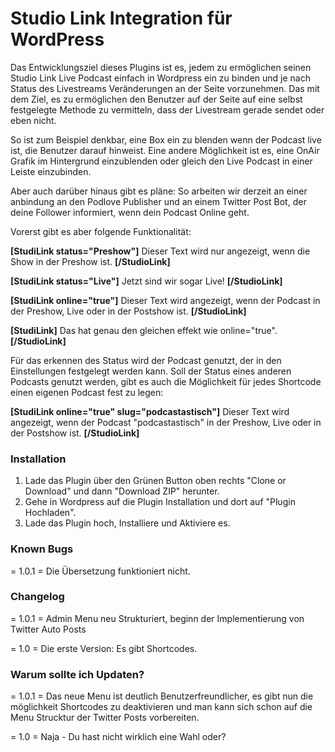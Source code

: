 # Studio Link Integration für WordPress

Das Entwicklungsziel dieses Plugins ist es, jedem zu ermöglichen seinen Studio Link Live Podcast einfach in Wordpress ein zu binden und je nach Status des Livestreams Veränderungen an der Seite vorzunehmen.
Das mit dem Ziel, es zu ermöglichen den Benutzer auf der Seite auf eine selbst festgelegte Methode zu vermitteln, dass der Livestream gerade sendet oder eben nicht.

So ist zum Beispiel denkbar, eine Box ein zu blenden wenn der Podcast live ist, die Benutzer darauf hinweist.
Eine andere Möglichkeit ist es, eine OnAir Grafik im Hintergrund einzublenden oder gleich den Live Podcast in einer Leiste einzubinden.

Aber auch darüber hinaus gibt es pläne: So arbeiten wir derzeit an einer anbindung an den Podlove Publisher und an einem Twitter Post Bot, der deine Follower informiert, wenn dein Podcast Online geht.

Vorerst gibt es aber folgende Funktionalität:

**[StudiLink status="Preshow"]**
Dieser Text wird nur angezeigt, wenn die Show in der Preshow ist.
**[/StudioLink]**

**[StudiLink status="Live"]**
Jetzt sind wir sogar Live!
**[/StudioLink]**

**[StudiLink online="true"]**
Dieser Text wird angezeigt, wenn der Podcast in der Preshow, Live oder in der Postshow ist.
**[/StudioLink]**

**[StudiLink]**
Das hat genau den gleichen effekt wie online="true".
**[/StudioLink]**

Für das erkennen des Status wird der Podcast genutzt, der in den Einstellungen festgelegt werden kann.
Soll der Status eines anderen Podcasts genutzt werden, gibt es auch die Möglichkeit für jedes Shortcode einen eigenen Podcast fest zu legen:

**[StudiLink online="true" slug="podcastastisch"]**
Dieser Text wird angezeigt, wenn der Podcast "podcastastisch" in der Preshow, Live oder in der Postshow ist.
**[/StudioLink]**


### Installation

1. Lade das Plugin über den Grünen Button oben rechts "Clone or Download" und dann "Download ZIP" herunter.
2. Gehe in Wordpress auf die Plugin Installation und dort auf "Plugin Hochladen".
3. Lade das Plugin hoch, Installiere und Aktiviere es.

### Known Bugs
= 1.0.1 =
Die Übersetzung funktioniert nicht.

### Changelog
= 1.0.1 =
Admin Menu neu Strukturiert, beginn der Implementierung von Twitter Auto Posts

= 1.0 =
Die erste Version: Es gibt Shortcodes.

### Warum sollte ich Updaten?

= 1.0.1 =
Das neue Menu ist deutlich Benutzerfreundlicher, es gibt nun die möglichkeit Shortcodes zu deaktivieren und man kann sich schon auf die Menu Strucktur der Twitter Posts vorbereiten.

= 1.0 =
Naja - Du hast nicht wirklich eine Wahl oder?
